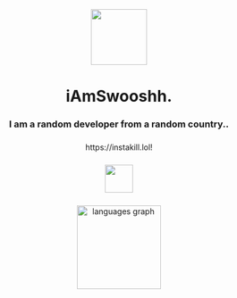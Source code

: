 <div align="center">
  <img height="100" src="https://cdn.discordapp.com/attachments/961889311744229376/1137051039196004392/pfp.jpg"  />
</div>

###

<h1 align="center">iAmSwooshh.</h1>

###

<h3 align="center">I am a random developer from a random country..</h3>

###

<p align="center">https://instakill.lol!</p>

###

<div align="center">
  <img src="https://cdn.jsdelivr.net/gh/devicons/devicon/icons/cplusplus/cplusplus-plain.svg" height="50" width="50" />
</div>

###

<div align="center">
  <img src="https://github-readme-stats.vercel.app/api/top-langs?username=ignSKRRRTT&locale=en&hide_title=false&layout=compact&card_width=320&langs_count=5&theme=dark&hide_border=false&order=2" height="150" alt="languages graph"  />
</div>

###

